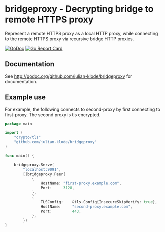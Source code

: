 # bridgeproxy - Decrypting bridge to remote HTTPS proxy

Represent a remote HTTPS proxy as a local HTTP proxy, while connecting to
the remote HTTPS proxy via recursive bridge HTTP proxies.

[![GoDoc](https://godoc.org/github.com/julian-klode/bridgeproxy?status.svg)](https://godoc.org/github.com/julian-klode/bridgeproxy) [![Go Report Card](https://goreportcard.com/badge/github.com/julian-klode/bridgeproxy)](https://goreportcard.com/report/github.com/julian-klode/bridgeproxy)

## Documentation
See http://godoc.org/github.com/julian-klode/bridgeproxy for documentation.

## Example use

For example, the following connects to second-proxy by first connecting
to first-proxy. The second proxy is tls encrypted.

```go
package main

import (
	"crypto/tls"
	"github.com/julian-klode/bridgeproxy"
)

func main() {

	bridgeproxy.Serve(
		"localhost:9091",
		[]bridgeproxy.Peer{
			{
				HostName: "first-proxy.example.com",
				Port:     3128,
			},
			{
				TLSConfig:    &tls.Config{InsecureSkipVerify: true},
				HostName:     "second-proxy.example.com",
				Port:         443,
			},
		})
}
```
